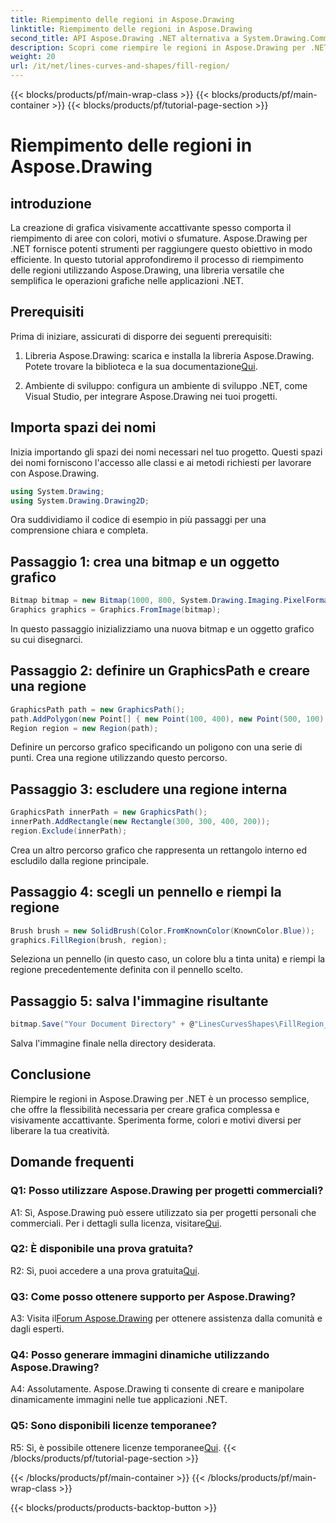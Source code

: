 ```yaml
---
title: Riempimento delle regioni in Aspose.Drawing
linktitle: Riempimento delle regioni in Aspose.Drawing
second_title: API Aspose.Drawing .NET alternativa a System.Drawing.Common
description: Scopri come riempire le regioni in Aspose.Drawing per .NET con questo tutorial passo passo. Migliora le tue capacità di progettazione grafica senza sforzo.
weight: 20
url: /it/net/lines-curves-and-shapes/fill-region/
---
```


{{< blocks/products/pf/main-wrap-class >}}
{{< blocks/products/pf/main-container >}}
{{< blocks/products/pf/tutorial-page-section >}}

# Riempimento delle regioni in Aspose.Drawing

## introduzione

La creazione di grafica visivamente accattivante spesso comporta il riempimento di aree con colori, motivi o sfumature. Aspose.Drawing per .NET fornisce potenti strumenti per raggiungere questo obiettivo in modo efficiente. In questo tutorial approfondiremo il processo di riempimento delle regioni utilizzando Aspose.Drawing, una libreria versatile che semplifica le operazioni grafiche nelle applicazioni .NET.

## Prerequisiti

Prima di iniziare, assicurati di disporre dei seguenti prerequisiti:

1.  Libreria Aspose.Drawing: scarica e installa la libreria Aspose.Drawing. Potete trovare la biblioteca e la sua documentazione[Qui](https://reference.aspose.com/drawing/net/).

2. Ambiente di sviluppo: configura un ambiente di sviluppo .NET, come Visual Studio, per integrare Aspose.Drawing nei tuoi progetti.

## Importa spazi dei nomi

Inizia importando gli spazi dei nomi necessari nel tuo progetto. Questi spazi dei nomi forniscono l'accesso alle classi e ai metodi richiesti per lavorare con Aspose.Drawing.

```csharp
using System.Drawing;
using System.Drawing.Drawing2D;
```


Ora suddividiamo il codice di esempio in più passaggi per una comprensione chiara e completa.

## Passaggio 1: crea una bitmap e un oggetto grafico

```csharp
Bitmap bitmap = new Bitmap(1000, 800, System.Drawing.Imaging.PixelFormat.Format32bppPArgb);
Graphics graphics = Graphics.FromImage(bitmap);
```

In questo passaggio inizializziamo una nuova bitmap e un oggetto grafico su cui disegnarci.

## Passaggio 2: definire un GraphicsPath e creare una regione

```csharp
GraphicsPath path = new GraphicsPath();
path.AddPolygon(new Point[] { new Point(100, 400), new Point(500, 100), new Point(900, 400), new Point(500, 700) });
Region region = new Region(path);
```

Definire un percorso grafico specificando un poligono con una serie di punti. Crea una regione utilizzando questo percorso.

## Passaggio 3: escludere una regione interna

```csharp
GraphicsPath innerPath = new GraphicsPath();
innerPath.AddRectangle(new Rectangle(300, 300, 400, 200));
region.Exclude(innerPath);
```

Crea un altro percorso grafico che rappresenta un rettangolo interno ed escludilo dalla regione principale.

## Passaggio 4: scegli un pennello e riempi la regione

```csharp
Brush brush = new SolidBrush(Color.FromKnownColor(KnownColor.Blue));
graphics.FillRegion(brush, region);
```

Seleziona un pennello (in questo caso, un colore blu a tinta unita) e riempi la regione precedentemente definita con il pennello scelto.

## Passaggio 5: salva l'immagine risultante

```csharp
bitmap.Save("Your Document Directory" + @"LinesCurvesShapes\FillRegion_out.png");
```

Salva l'immagine finale nella directory desiderata.

## Conclusione

Riempire le regioni in Aspose.Drawing per .NET è un processo semplice, che offre la flessibilità necessaria per creare grafica complessa e visivamente accattivante. Sperimenta forme, colori e motivi diversi per liberare la tua creatività.

## Domande frequenti

### Q1: Posso utilizzare Aspose.Drawing per progetti commerciali?

 A1: Sì, Aspose.Drawing può essere utilizzato sia per progetti personali che commerciali. Per i dettagli sulla licenza, visitare[Qui](https://purchase.aspose.com/buy).

### Q2: È disponibile una prova gratuita?

 R2: Sì, puoi accedere a una prova gratuita[Qui](https://releases.aspose.com/).

### Q3: Come posso ottenere supporto per Aspose.Drawing?

 A3: Visita il[Forum Aspose.Drawing](https://forum.aspose.com/c/diagram/17) per ottenere assistenza dalla comunità e dagli esperti.

### Q4: Posso generare immagini dinamiche utilizzando Aspose.Drawing?

A4: Assolutamente. Aspose.Drawing ti consente di creare e manipolare dinamicamente immagini nelle tue applicazioni .NET.

### Q5: Sono disponibili licenze temporanee?

 R5: Sì, è possibile ottenere licenze temporanee[Qui](https://purchase.aspose.com/temporary-license/).
{{< /blocks/products/pf/tutorial-page-section >}}

{{< /blocks/products/pf/main-container >}}
{{< /blocks/products/pf/main-wrap-class >}}

{{< blocks/products/products-backtop-button >}}
